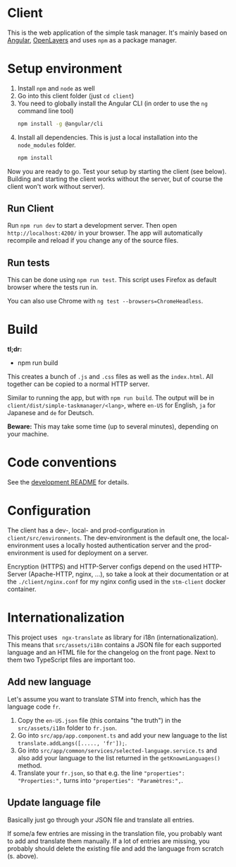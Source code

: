 # Client

This is the web application of the simple task manager.
It's mainly based on [Angular](https://angular.io), [OpenLayers](https://openlayers.org/) and uses `npm` as a package manager.

# Setup environment

1. Install `npm` and `node` as well
2. Go into this client folder (just `cd client`)
3. You need to globally install the Angular CLI (in order to use the `ng` command line tool)
    ```bash
    npm install -g @angular/cli
    ```
4. Install all dependencies. This is just a local installation into the `node_modules` folder.
    ```bash
    npm install
    ```

Now you are ready to go.
Test your setup by starting the client (see below).
Building and starting the client works without the server, but of course the client won't work without server).

## Run Client

Run `npm run dev` to start a development server.
Then open `http://localhost:4200/` in your browser.
The app will automatically recompile and reload if you change any of the source files.

## Run tests

This can be done using `npm run test`.
This script uses Firefox as default browser where the tests run in.

You can also use Chrome with `ng test --browsers=ChromeHeadless`.

# Build

**tl;dr:**
* npm run build

This creates a bunch of `.js` and `.css` files as well as the `index.html`.
All together can be copied to a normal HTTP server.

Similar to running the app, but with `npm run build`.
The output will be in `client/dist/simple-taskmanager/<lang>`, where `en-US` for English,
`ja` for Japanese and `de` for Deutsch.

**Beware:** This may take some time (up to several minutes), depending on your machine.

# Code conventions

See the [development README](../doc/development/README.md) for details.

# Configuration

The client has a dev-, local- and prod-configuration in `client/src/environments`.
The dev-environment is the default one, the local-environment uses a locally hosted authentication server and the prod-environment is used for deployment on a server. 

Encryption (HTTPS) and HTTP-Server configs depend on the used HTTP-Server (Apache-HTTP, nginx, ...), so take a look at their documentation or at the `./client/nginx.conf` for my nginx config used in the `stm-client` docker container.

# Internationalization

This project uses ` ngx-translate` as library for i18n (internationalization).
This means that `src/assets/i18n` contains a JSON file for each supported language and an HTML file for the changelog on the front page.
Next to them two TypeScript files are important too.

## Add new language

Let's assume you want to translate STM into french, which has the language code `fr`.

1. Copy the `en-US.json` file (this contains "the truth") in the `src/assets/i18n` folder to `fr.json`.
2. Go into `src/app/app.component.ts` and add your new language to the list `translate.addLangs([....., 'fr']);`.
3. Go into `src/app/common/services/selected-language.service.ts` and also add your language to the list returned in the `getKnownLanguages()` method.
4. Translate your `fr.json`, so that e.g. the line `"properties": "Properties:",` turns into `"properties": "Paramètres:",`.

## Update language file

Basically just go through your JSON file and translate all entries.

If some/a few entries are missing in the translation file, you probably want to add and translate them manually. 
If a lot of entries are missing, you probably should delete the existing file and add the language from scratch (s. above).